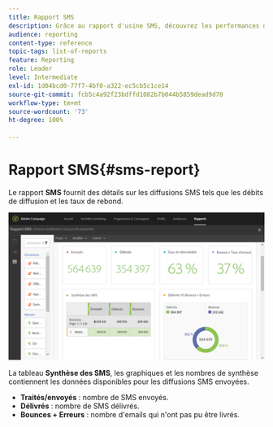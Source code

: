 ```yaml
---
title: Rapport SMS
description: Grâce au rapport d'usine SMS, découvrez les performances de vos diffusions SMS.
audience: reporting
content-type: reference
topic-tags: list-of-reports
feature: Reporting
role: Leader
level: Intermediate
exl-id: 1d04bcd0-77f7-4bf0-a322-ec5cb5c1ce14
source-git-commit: fcb5c4a92f23bdffd1082b7b044b5859dead9d70
workflow-type: tm+mt
source-wordcount: '73'
ht-degree: 100%

---
```


# Rapport SMS{#sms-report}

Le rapport **SMS** fournit des détails sur les diffusions SMS tels que les débits de diffusion et les taux de rebond.

![](assets/dynamic_report_sms.png)

La tableau **Synthèse des SMS**, les graphiques et les nombres de synthèse contiennent les données disponibles pour les diffusions SMS envoyées.

* **Traités/envoyés** : nombre de SMS envoyés.
* **Délivrés** : nombre de SMS délivrés.
* **Bounces + Erreurs** : nombre d&#39;emails qui n&#39;ont pas pu être livrés.
